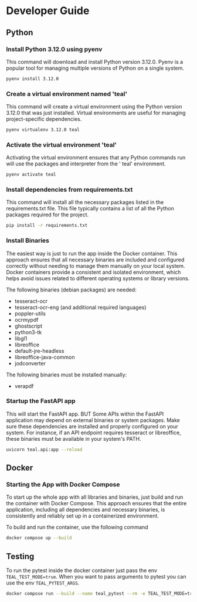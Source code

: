 # Developer Guide

## Python

### Install Python 3.12.0 using pyenv

This command will download and install Python version 3.12.0. Pyenv is a popular tool for managing multiple versions of
Python on a single system.

```bash
pyenv install 3.12.0
```

### Create a virtual environment named 'teal'

This command will create a virtual environment using the Python version 3.12.0 that was just installed. Virtual
environments are useful for managing project-specific dependencies.

```bash
pyenv virtualenv 3.12.0 teal
```

### Activate the virtual environment 'teal'

Activating the virtual environment ensures that any Python commands run will use the packages and interpreter from the '
teal' environment.

```bash
pyenv activate teal
```

### Install dependencies from requirements.txt

This command will install all the necessary packages listed in the requirements.txt file. This file typically contains a
list of all the Python packages required for the project.

```bash
pip install -r requirements.txt
```

### Install Binaries

The easiest way is just to run the app inside the Docker container. This approach ensures that all necessary binaries
are included and configured correctly without needing to manage them manually on your local system. Docker containers
provide a consistent and isolated environment, which helps avoid issues related to different operating systems or
library versions.

The following binaries (debian packages) are needed:

- tesseract-ocr
- tesseract-ocr-eng (and additional required languages)
- poppler-utils
- ocrmypdf
- ghostscript
- python3-tk
- libgl1
- libreoffice
- default-jre-headless
- libreoffice-java-common
- jodconverter

The following binaries must be installed manually:

- verapdf

### Startup the FastAPI app

This will start the FastAPI app. BUT Some APIs within the FastAPI application may depend on external binaries or system
packages. Make sure these dependencies are installed and properly configured on your system. For instance, if an API
endpoint requires tesseract or libreoffice, these binaries must be available in your system's PATH.

```bash
uvicorn teal.api:app --reload
```

## Docker

### Starting the App with Docker Compose

To start up the whole app with all libraries and binaries, just build and run the container with Docker Compose. This
approach ensures that the entire application, including all dependencies and necessary binaries, is consistently and
reliably set up in a containerized environment.

To build and run the container, use the following command

```bash
docker compose up --build
```

## Testing

To run the pytest inside the docker container just pass the env `TEAL_TEST_MODE=true`. When you want to pass
arguments to pytest you can use the env `TEAL_PYTEST_ARGS`.

```bash
docker compose run --build --name teal_pytest --rm -e TEAL_TEST_MODE=true teal
```
